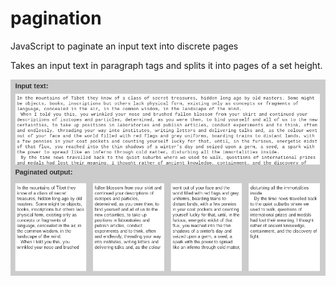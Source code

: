 # pagination
JavaScript to paginate an input text into discrete pages

Takes an input text in paragraph tags and splits it into pages of a set height.

![Pagination screenshot](https://github.com/davidpguest/pagination/blob/master/pagination.png)

